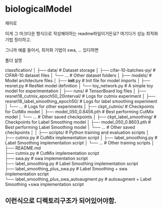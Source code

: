 # biologicalModel
재미로


이게 그 마크다운 형식으로 작성해야하는 readme파일이거든요? 여기다가 성능 최적화 기법 정리하고.

그니까 예를 들어서, 최저화 기법이 swa, ... 있다하면


폴더 설명 

classfication/
│
├── data/                   # Dataset storage
│   ├── cifar-10-batches-py/ # CIFAR-10 dataset files
│   └── ...                  # Other dataset folders
│
├── models/                 # Model architecture files
│   ├── __init__.py         # Init file for model imports
│   ├── resnet.py           # ResNet model definition
│   └── toy_network.py      # A simple toy model for experimentation
│
├── runs/                   # TensorBoard log files
│   ├── resnet18_cutmix_epoch50_20interval/    # Logs for cutmix experiment
│   ├── resnet18_label_smoothing_epoch50/      # Logs for label smoothing experiment
│   └── ...                  # Logs for other experiments
│
├── ckpt_cutmix/            # Checkpoints for CutMix model
│   ├── model_050_0.8456.pth # Best performing CutMix model
│   └── ...                  # Other saved checkpoints
│
├── ckpt_label_smoothing/   # Checkpoints for Label Smoothing model
│   ├── model_050_0.8603.pth # Best performing Label Smoothing model
│   └── ...                  # Other saved checkpoints
│
│
├── scripts/                # Python training and evaluation scripts
│   ├── cutmix.py           # CutMix implementation script
│   ├── label_smoothing.py  # Label Smoothing implementation script
│   └── ...                  # Other training scripts
│
├── README.md             
├── cutmix.py                                    # CutMix implementation script     
├── swa.py                                      # swa implementation script           
├── label_smoothing.py                        # Label Smoothing implementation script     
├── label_smoothing_plus_swa.py               # Label Smoothing + swa implementation script         
└── label_smoothing_plus_swa_autoaugment.py   # autoaugment + Label Smoothing +swa implementation script               

이런식으로 디렉토리구조가 되어있어야함.
-
